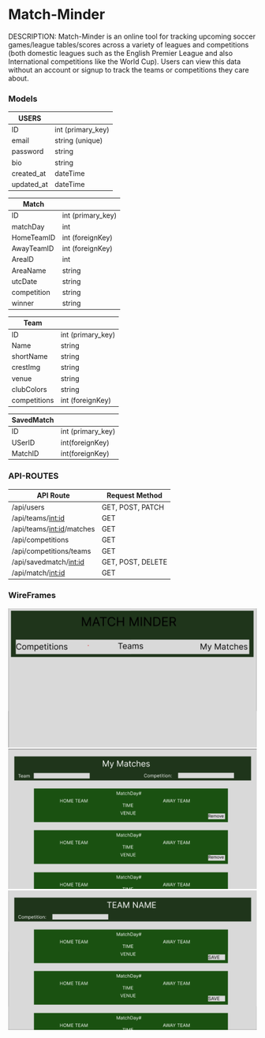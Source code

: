 # Match-Minder

DESCRIPTION: Match-Minder is an online tool for tracking upcoming soccer games/league tables/scores across a variety of leagues and competitions (both domestic leagues such as the English Premier League and also International competitions like the World Cup). Users can view this data without an account or signup to track the teams or competitions they care about.



### Models

| USERS      |                   |
|------------|-------------------|
| ID         | int (primary_key) |
| email      | string (unique)   |
| password   | string            |
| bio        | string            |
| created_at | dateTime          |
| updated_at | dateTime          |


| Match       |                   |
|-------------|-------------------|
| ID          | int (primary_key) |
| matchDay    | int               |
| HomeTeamID  | int (foreignKey)  |
| AwayTeamID  | int (foreignKey)  |
| AreaID      | int               |
| AreaName    | string            |
| utcDate     | string            |
| competition | string            |
| winner      | string            |


| Team         |                   |
|--------------|-------------------|
| ID           | int (primary_key) |
| Name         | string            |
| shortName    | string            |
| crestImg     | string            |
| venue        | string            |
| clubColors   | string            |
| competitions | int (foreignKey)  |


| SavedMatch |                   |
|------------|-------------------|
| ID         | int (primary_key) |
| USerID     | int(foreignKey)   |
| MatchID    | int(foreignKey)   |




### API-ROUTES

| API Route                   | Request Method    |
|-----------------------------|-------------------|
| /api/users                  | GET, POST, PATCH  |
| /api/teams/<int:id>         | GET               |
| /api/teams/<int:id>/matches | GET               |
| /api/competitions           | GET               |
| /api/competitions/teams     | GET               |
| /api/savedmatch/<int:id>    | GET, POST, DELETE |
| /api/match/<int:id>         | GET               |

### WireFrames

![Alt WireFrame Home](READMEImages/MatchMinderHome.png)
![Alt WireFrame My Matches](READMEImages/MatchMinderMyMatches.png)
![Alt WireFrame Matches By Team](READMEImages/MatchMinderTeamPage.png)
